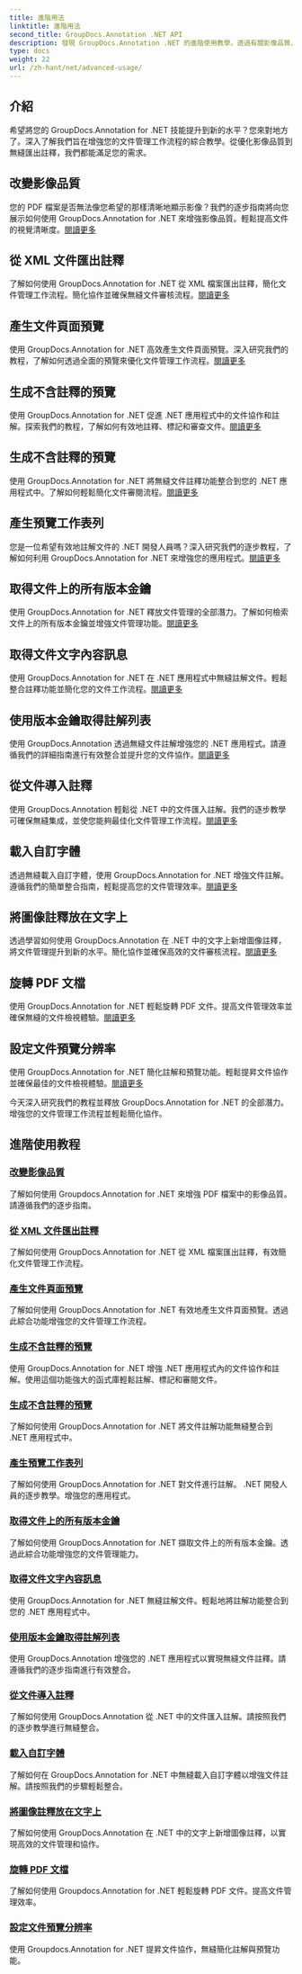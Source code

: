 ```yaml
---
title: 進階用法
linktitle: 進階用法
second_title: GroupDocs.Annotation .NET API
description: 發現 GroupDocs.Annotation .NET 的進階使用教學。透過有關影像品質、註解匯出等的逐步指南增強文件管理。
type: docs
weight: 22
url: /zh-hant/net/advanced-usage/
---
```

## 介紹

希望將您的 GroupDocs.Annotation for .NET 技能提升到新的水平？您來對地方了。深入了解我們旨在增強您的文件管理工作流程的綜合教學。從優化影像品質到無縫匯出註釋，我們都能滿足您的需求。

## 改變影像品質
您的 PDF 檔案是否無法像您希望的那樣清晰地顯示影像？我們的逐步指南將向您展示如何使用 GroupDocs.Annotation for .NET 來增強影像品質。輕鬆提高文件的視覺清晰度。[閱讀更多](./change-image-quality/)

## 從 XML 文件匯出註釋
了解如何使用 GroupDocs.Annotation for .NET 從 XML 檔案匯出註釋，簡化文件管理工作流程。簡化協作並確保無縫文件審核流程。[閱讀更多](./export-annotations-xml-file/)

## 產生文件頁面預覽
使用 GroupDocs.Annotation for .NET 高效產生文件頁面預覽。深入研究我們的教程，了解如何透過全面的預覽來優化文件管理工作流程。[閱讀更多](./generate-document-pages-preview/)

## 生成不含註釋的預覽
使用 GroupDocs.Annotation for .NET 促進 .NET 應用程式中的文件協作和註解。探索我們的教程，了解如何有效地註釋、標記和審查文件。[閱讀更多](./generate-preview-without-annotations/)

## 生成不含註釋的預覽
使用 GroupDocs.Annotation for .NET 將無縫文件註釋功能整合到您的 .NET 應用程式中。了解如何輕鬆簡化文件審閱流程。[閱讀更多](./generate-preview-without-comments/)

## 產生預覽工作表列
您是一位希望有效地註解文件的 .NET 開發人員嗎？深入研究我們的逐步教程，了解如何利用 GroupDocs.Annotation for .NET 來增強您的應用程式。[閱讀更多](./generate-preview-worksheet-columns/)

## 取得文件上的所有版本金鑰
使用 GroupDocs.Annotation for .NET 釋放文件管理的全部潛力。了解如何檢索文件上的所有版本金鑰並增強文件管理功能。[閱讀更多](./get-all-version-keys-document/)

## 取得文件文字內容訊息
使用 GroupDocs.Annotation for .NET 在 .NET 應用程式中無縫註解文件。輕鬆整合註釋功能並簡化您的文件工作流程。[閱讀更多](./get-document-text-content-information/)

## 使用版本金鑰取得註解列表
使用 GroupDocs.Annotation 透過無縫文件註解增強您的 .NET 應用程式。請遵循我們的詳細指南進行有效整合並提升您的文件協作。[閱讀更多](./get-list-annotations-version-key/)

## 從文件導入註釋
使用 GroupDocs.Annotation 輕鬆從 .NET 中的文件匯入註解。我們的逐步教學可確保無縫集成，並使您能夠最佳化文件管理工作流程。[閱讀更多](./import-annotations-from-document/)

## 載入自訂字體
透過無縫載入自訂字體，使用 GroupDocs.Annotation for .NET 增強文件註解。遵循我們的簡單整合指南，輕鬆提高您的文件管理效率。[閱讀更多](./loading-custom-fonts/)

## 將圖像註釋放在文字上
透過學習如何使用 GroupDocs.Annotation 在 .NET 中的文字上新增圖像註釋，將文件管理提升到新的水平。簡化協作並確保高效的文件審核流程。[閱讀更多](./put-image-annotation-over-text/)

## 旋轉 PDF 文檔
使用 GroupDocs.Annotation for .NET 輕鬆旋轉 PDF 文件。提高文件管理效率並確保無縫的文件檢視體驗。[閱讀更多](./rotating-pdf-documents/)

## 設定文件預覽分辨率
使用 GroupDocs.Annotation for .NET 簡化註解和預覽功能。輕鬆提昇文件協作並確保最佳的文件檢視體驗。[閱讀更多](./set-document-preview-resolution/)

今天深入研究我們的教程並釋放 GroupDocs.Annotation for .NET 的全部潛力。增強您的文件管理工作流程並輕鬆簡化協作。
## 進階使用教程
### [改變影像品質](./change-image-quality/)
了解如何使用 Groupdocs.Annotation for .NET 來增強 PDF 檔案中的影像品質。請遵循我們的逐步指南。
### [從 XML 文件匯出註釋](./export-annotations-xml-file/)
了解如何使用 GroupDocs.Annotation for .NET 從 XML 檔案匯出註釋，有效簡化文件管理工作流程。
### [產生文件頁面預覽](./generate-document-pages-preview/)
了解如何使用 GroupDocs.Annotation for .NET 有效地產生文件頁面預覽。透過此綜合功能增強您的文件管理工作流程。
### [生成不含註釋的預覽](./generate-preview-without-annotations/)
使用 GroupDocs.Annotation for .NET 增強 .NET 應用程式內的文件協作和註解。使用這個功能強大的函式庫輕鬆註解、標記和審閱文件。
### [生成不含註釋的預覽](./generate-preview-without-comments/)
了解如何使用 GroupDocs.Annotation for .NET 將文件註解功能無縫整合到 .NET 應用程式中。
### [產生預覽工作表列](./generate-preview-worksheet-columns/)
了解如何使用 GroupDocs.Annotation for .NET 對文件進行註解。 .NET 開發人員的逐步教學。增強您的應用程式。
### [取得文件上的所有版本金鑰](./get-all-version-keys-document/)
了解如何使用 GroupDocs.Annotation for .NET 擷取文件上的所有版本金鑰。透過此綜合功能增強您的文件管理能力。
### [取得文件文字內容訊息](./get-document-text-content-information/)
使用 GroupDocs.Annotation for .NET 無縫註解文件。輕鬆地將註解功能整合到您的 .NET 應用程式中。
### [使用版本金鑰取得註解列表](./get-list-annotations-version-key/)
使用 GroupDocs.Annotation 增強您的 .NET 應用程式以實現無縫文件註釋。請遵循我們的逐步指南進行有效整合。
### [從文件導入註釋](./import-annotations-from-document/)
了解如何使用 GroupDocs.Annotation 從 .NET 中的文件匯入註解。請按照我們的逐步教學進行無縫整合。
### [載入自訂字體](./loading-custom-fonts/)
了解如何在 GroupDocs.Annotation for .NET 中無縫載入自訂字體以增強文件註解。請按照我們的步驟輕鬆整合。
### [將圖像註釋放在文字上](./put-image-annotation-over-text/)
了解如何使用 GroupDocs.Annotation 在 .NET 中的文字上新增圖像註釋，以實現高效的文件管理和協作。
### [旋轉 PDF 文檔](./rotating-pdf-documents/)
了解如何使用 Groupdocs.Annotation for .NET 輕鬆旋轉 PDF 文件。提高文件管理效率。
### [設定文件預覽分辨率](./set-document-preview-resolution/)
使用 Groupdocs.Annotation for .NET 提昇文件協作，無縫簡化註解與預覽功能。